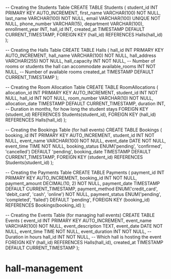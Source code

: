 -- Creating the Students Table
CREATE TABLE Students (
    student_id INT PRIMARY KEY AUTO_INCREMENT,
    first_name VARCHAR(100) NOT NULL,
    last_name VARCHAR(100) NOT NULL,
    email VARCHAR(100) UNIQUE NOT NULL,
    phone_number VARCHAR(15),
    department VARCHAR(100),
    enrollment_year INT,
    hall_id INT,
    created_at TIMESTAMP DEFAULT CURRENT_TIMESTAMP,
    FOREIGN KEY (hall_id) REFERENCES Halls(hall_id)
);

-- Creating the Halls Table
CREATE TABLE Halls (
    hall_id INT PRIMARY KEY AUTO_INCREMENT,
    hall_name VARCHAR(100) NOT NULL,
    hall_address VARCHAR(255) NOT NULL,
    hall_capacity INT NOT NULL,  -- Number of rooms or students the hall can accommodate
    available_rooms INT NOT NULL,  -- Number of available rooms
    created_at TIMESTAMP DEFAULT CURRENT_TIMESTAMP
);

-- Creating the Room Allocation Table
CREATE TABLE RoomAllocations (
    allocation_id INT PRIMARY KEY AUTO_INCREMENT,
    student_id INT NOT NULL,
    hall_id INT NOT NULL,
    room_number VARCHAR(10) NOT NULL,
    allocation_date TIMESTAMP DEFAULT CURRENT_TIMESTAMP,
    duration INT,  -- Duration in months, for how long the student stays
    FOREIGN KEY (student_id) REFERENCES Students(student_id),
    FOREIGN KEY (hall_id) REFERENCES Halls(hall_id)
);

-- Creating the Bookings Table (for hall events)
CREATE TABLE Bookings (
    booking_id INT PRIMARY KEY AUTO_INCREMENT,
    student_id INT NOT NULL,
    event_name VARCHAR(100) NOT NULL,
    event_date DATE NOT NULL,
    event_time TIME NOT NULL,
    booking_status ENUM('pending', 'confirmed', 'cancelled') DEFAULT 'pending',
    booking_date TIMESTAMP DEFAULT CURRENT_TIMESTAMP,
    FOREIGN KEY (student_id) REFERENCES Students(student_id)
);

-- Creating the Payments Table
CREATE TABLE Payments (
    payment_id INT PRIMARY KEY AUTO_INCREMENT,
    booking_id INT NOT NULL,
    payment_amount DECIMAL(10, 2) NOT NULL,
    payment_date TIMESTAMP DEFAULT CURRENT_TIMESTAMP,
    payment_method ENUM('credit_card', 'debit_card', 'cash', 'online') NOT NULL,
    payment_status ENUM('pending', 'completed', 'failed') DEFAULT 'pending',
    FOREIGN KEY (booking_id) REFERENCES Bookings(booking_id)
);

-- Creating the Events Table (for managing hall events)
CREATE TABLE Events (
    event_id INT PRIMARY KEY AUTO_INCREMENT,
    event_name VARCHAR(100) NOT NULL,
    event_description TEXT,
    event_date DATE NOT NULL,
    event_time TIME NOT NULL,
    event_duration INT NOT NULL,  -- Duration in hours
    hall_id INT NOT NULL,  -- Which hall is hosting the event
    FOREIGN KEY (hall_id) REFERENCES Halls(hall_id),
    created_at TIMESTAMP DEFAULT CURRENT_TIMESTAMP
);
# hall-management
